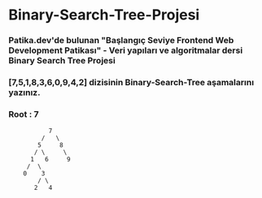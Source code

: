 # Binary-Search-Tree-Projesi

### Patika.dev'de bulunan "Başlangıç Seviye Frontend Web Development Patikası" - Veri yapıları ve algoritmalar dersi Binary Search Tree Projesi

### [7,5,1,8,3,6,0,9,4,2] dizisinin Binary-Search-Tree aşamalarını yazınız.

### Root : 7

               7
             /   \
            5     8
           / \     \
          1   6     9
         /  \
        0    3
            / \
           2   4
